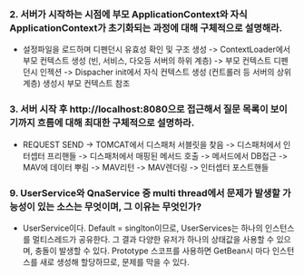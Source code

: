 ### 2. 서버가 시작하는 시점에 부모 ApplicationContext와 자식 ApplicationContext가 초기화되는 과정에 대해 구체적으로 설명해라.
* 설정파일을 로드하며 디펜던시 유효성 확인 및 구조 생성 -> ContextLoader에서 부모 컨텍스트 생성 (빈, 서비스, 다오등 서버의 하위 계층) -> 부모 컨텍스트 디펜던시 인젝션 -> Dispacher init에서 자식 컨텍스트 생성 (컨트롤러 등 서버의 상위 계층) 생성시 부모 컨텍스트 참조

### 3. 서버 시작 후 http://localhost:8080으로 접근해서 질문 목록이 보이기까지 흐름에 대해 최대한 구체적으로 설명하라. 
* REQUEST SEND -> TOMCAT에서 디스패처 서블릿을 찾음 -> 디스패처에서 인터셉터 프리핸들 -> 디스패처에서 매핑된 메서드 호출 -> 메서드에서 DB접근 -> MAV에 데이터 뿌림 -> MAV리턴 -> MAV렌더링 -> 인터셉터 포스트핸들


### 9. UserService와 QnaService 중 multi thread에서 문제가 발생할 가능성이 있는 소스는 무엇이며, 그 이유는 무엇인가?
* UserService이다. Default = singlton이므로, UserServices는 하나의 인스턴스를 멀티스레드가 공유한다. 그 결과 다양한 유저가 하나의 상태값을 사용할 수 있으며, 충돌이 발생할 수 있다. Prototype 스코프를 사용하면 GetBean시 마다 인스턴스를 새로 생성해 할당하므로, 문제를 막을 수 있다.